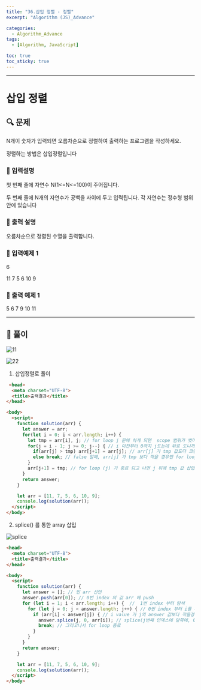 ```yaml
---
title: "36.삽입 정렬 - 정렬"
excerpt: "Algorithm (JS)_Advance"

categories:
  - Algorithm_Advance
tags:
  - [Algorithm, JavaScript]

toc: true
toc_sticky: true
---
```


---



# 삽입 정렬

## 🔍 문제

N개이 숫자가 입력되면 오름차순으로 정렬하여 출력하는 프로그램을 작성하세요.

정렬하는 방법은 삽입정렬입니다

### 🔹 입력설명

첫 번째 줄에 자연수 N(1<=N<=100)이 주어집니다.

두 번째 줄에 N개의 자연수가 공백을 사이에 두고 입력됩니다. 각 자연수는 정수형 범위 안에 있습니다

### 🔹 출력 설명

오름차순으로 정렬된 수열을 출력합니다.

### 🔹 입력예제 1

6 

11 7 5 6 10 9

### 🔹 출력 예제 1

5 6 7 9 10 11

---

## 📌 풀이

![11](https://user-images.githubusercontent.com/28912774/118904256-7702dd80-b954-11eb-9553-2c0f99955c73.jpg)


![22](https://user-images.githubusercontent.com/28912774/118904258-779b7400-b954-11eb-9495-a81d7fd4b31d.jpg)



1. 삽입정렬로 풀이

```html
 <head>
  <meta charset="UTF-8">
  <title>출력결과</title>
</head>

<body>
  <script>
    function solution(arr) {
      let answer = arr;
      for(let i = 0; i < arr.length; i++) {
        let tmp = arr[i], j; // for loop j 문에 하게 되면  scope 범위가 벗어나기 때문에 for loop (j) 시작하기 전에 변수 선언
        for(j = i - 1; j >= 0; j--) { // i 이전부터 0까지 j도는데 뒤로 도니까 j--
          if(arr[j] > tmp) arr[j+1] = arr[j]; // arr[j] 가 tmp 값도다 크면 j 뒤에 값에 복사하면 서 쭉 진행
          else break; // false 일때, arr[j] 가 tmp 보다 작을 경우엔 for loop 종료 
        }
        arr[j+1] = tmp; // for loop (j) 가 종료 되고 나면 j 뒤에 tmp 값 삽입
      }
      return answer;
    }

    let arr = [11, 7, 5, 6, 10, 9];
    console.log(solution(arr));
  </script>
</body>
```

2. splice() 를 통한 array 삽입

![splice](https://user-images.githubusercontent.com/28912774/118901333-f5a84c80-b94d-11eb-84ea-3195eae7b25e.png)

```html
<head>
  <meta charset="UTF-8">
  <title>출력결과</title>
</head>

<body>
  <script>
    function solution(arr) {
      let answer = []; // 빈 arr 선언
      answer.push(arr[0]); // 0번 index 의 값 arr 에 push 
      for (let i = 1; i < arr.length; i++) {  //  1번 index 부터 탐색
        for (let j = 0; j < answer.length; j++) { // 0번 index 부터 i를 따라감 answer 의 크기 까지
          if (arr[i] < answer[j]) { // i value 가 j의 answer 값보다 작을경우
            answer.splice(j, 0, arr[i]); // splice(j번째 인덱스에 앞쪽에, 0은 삽입, arr[i]의 값을 삽입)
            break; // 그리고나서 for loop 종료
          }
        }
      }
      return answer;
    }

    let arr = [11, 7, 5, 6, 10, 9];
    console.log(solution(arr));
  </script>
</body>
```

